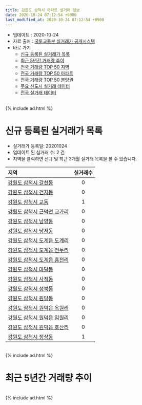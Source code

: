 ```yaml
---
title: 강원도 삼척시 아파트 실거래 정보
date: 2020-10-24 07:12:54 +0900
last_modified_at: 2020-10-24 07:12:54 +0900
---
```


* 업데이트 : 2020-10-24
* 자료 출처 : [국토교통부 실거래가 공개시스템](http://rt.molit.go.kr)
* 바로 가기
    * [신규 등록된 실거래가 목록](#신규-등록된-실거래가-목록)
    * [최근 5년간 거래량 추이](#최근-5년간-거래량-추이)
    * [전국 거래량 TOP 50 지역](https://inasie.github.io/apt-trade-info/최근-3개월-전국에서-가장-거래가-많이-발생한-지역)
    * [전국 거래량 TOP 50 아파트](https://inasie.github.io/apt-trade-info/최근-3개월-전국에서-가장-거래가-많이-발생한-아파트)
    * [전국 거래량 TOP 50 분양권](https://inasie.github.io/apt-trade-info/최근-3개월-전국에서-가장-거래가-많이-발생한-분양권)
    * [주요 신도시 실거래 데이터](https://inasie.github.io/apt-trade-info/주요-신도시)
    * [전국 실거래 데이터](https://inasie.github.io/apt-trade-info/전국)

<br>
{% include ad.html %}
<br>

# 신규 등록된 실거래가 목록
* 실거래가 등록일: 20201024
* 업데이트 된 실거래 수: 2 건
* 지역을 클릭하면 신규 및 최근 3개월 실거래 목록을 볼 수 있습니다.


|지역|실거래수|
|:---|:---:|
|[강원도 삼척시 갈천동](https://inasie.github.io/apt-trade-info/강원도-삼척시-갈천동)|0|
|[강원도 삼척시 건지동](https://inasie.github.io/apt-trade-info/강원도-삼척시-건지동)|0|
|[강원도 삼척시 교동](https://inasie.github.io/apt-trade-info/강원도-삼척시-교동)|1|
|[강원도 삼척시 근덕면 교가리](https://inasie.github.io/apt-trade-info/강원도-삼척시-근덕면-교가리)|0|
|[강원도 삼척시 남양동](https://inasie.github.io/apt-trade-info/강원도-삼척시-남양동)|0|
|[강원도 삼척시 당저동](https://inasie.github.io/apt-trade-info/강원도-삼척시-당저동)|0|
|[강원도 삼척시 도계읍 도계리](https://inasie.github.io/apt-trade-info/강원도-삼척시-도계읍-도계리)|0|
|[강원도 삼척시 도계읍 전두리](https://inasie.github.io/apt-trade-info/강원도-삼척시-도계읍-전두리)|0|
|[강원도 삼척시 도계읍 흥전리](https://inasie.github.io/apt-trade-info/강원도-삼척시-도계읍-흥전리)|0|
|[강원도 삼척시 마달동](https://inasie.github.io/apt-trade-info/강원도-삼척시-마달동)|0|
|[강원도 삼척시 사직동](https://inasie.github.io/apt-trade-info/강원도-삼척시-사직동)|0|
|[강원도 삼척시 성북동](https://inasie.github.io/apt-trade-info/강원도-삼척시-성북동)|0|
|[강원도 삼척시 원당동](https://inasie.github.io/apt-trade-info/강원도-삼척시-원당동)|0|
|[강원도 삼척시 원덕읍 옥원리](https://inasie.github.io/apt-trade-info/강원도-삼척시-원덕읍-옥원리)|0|
|[강원도 삼척시 원덕읍 임원리](https://inasie.github.io/apt-trade-info/강원도-삼척시-원덕읍-임원리)|0|
|[강원도 삼척시 원덕읍 호산리](https://inasie.github.io/apt-trade-info/강원도-삼척시-원덕읍-호산리)|0|
|[강원도 삼척시 정상동](https://inasie.github.io/apt-trade-info/강원도-삼척시-정상동)|1|


<br>
{% include ad.html %}
<br>

# 최근 5년간 거래량 추이


<div style="width:100%;">
    <canvas id="deal_progress" height="200"></canvas>
</div>

<script>
new Chart(document.getElementById("deal_progress"), {
    type: 'line',
    data: {
        labels: ['201510','201511','201512','201601','201602','201603','201604','201605','201606','201607','201608','201609','201610','201611','201612','201701','201702','201703','201704','201705','201706','201707','201708','201709','201710','201711','201712','201801','201802','201803','201804','201805','201806','201807','201808','201809','201810','201811','201812','201901','201902','201903','201904','201905','201906','201907','201908','201909','201910','201911','201912','202001','202002','202003','202004','202005','202006','202007','202008','202009','202010'],
        datasets: [{
            label: '매매',
            pointRadius: 1,
            data: [56, 55, 46, 44, 42, 57, 47, 60, 51, 44, 46, 40, 55, 52, 43, 49, 57, 34, 53, 34, 35, 31, 36, 28, 34, 40, 53, 89, 60, 75, 73, 67, 39, 44, 47, 31, 50, 33, 41, 56, 45, 54, 34, 35, 38, 42, 33, 35, 43, 55, 64, 41, 63, 52, 64, 56, 62, 61, 51, 45, 29],
            borderColor: "rgba(255, 201, 14, 1)",
            backgroundColor: "rgba(255, 201, 14, 0.5)",
            fill: false,
            lineTension: 0
        },{
            label: '전월세',
            pointRadius: 1,
            data: [36, 28, 38, 37, 42, 31, 33, 32, 28, 32, 23, 35, 19, 31, 30, 34, 28, 20, 28, 26, 25, 19, 28, 16, 15, 33, 25, 45, 70, 49, 55, 42, 42, 52, 45, 31, 33, 40, 25, 29, 46, 23, 24, 29, 22, 15, 15, 21, 21, 28, 26, 14, 38, 18, 26, 27, 20, 24, 17, 10, 4],
            borderColor: "rgba(0, 141, 185, 1)",
            backgroundColor: "rgba(0, 141, 185, 0.5)",
            fill: false,
            lineTension: 0
        }
        ]
    },
    options: {
        responsive: true,
        title: {
            display: false
        },
        tooltips: {
            mode: 'index',
            intersect: false
        },
        hover: {
            mode: 'nearest',
            intersect: true
        },
        scales: {
            xAxes: [{
                display: true,
                scaleLabel: {
                    display: true,
                    labelString: '년/월'
                }
            }],
            yAxes: [{
                display: true,
                ticks: {
                    suggestedMin: 0,
                },
                scaleLabel: {
                    display: true,
                    labelString: '실거래 수'
                }
            }]
        }
    }
});

</script>


<br>
{% include ad.html %}
<br>

